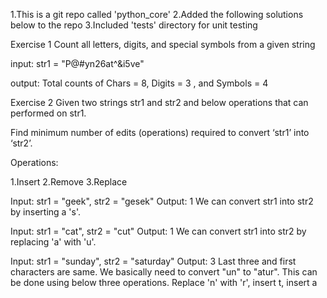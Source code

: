 1.This is a git repo called 'python_core' 
2.Added the following solutions below to the repo
3.Included 'tests' directory for unit testing

Exercise 1
Count all letters, digits, and special symbols from a given string

input: str1 = "P@#yn26at^&i5ve"

output: Total counts of Chars = 8, Digits = 3 , and Symbols = 4 

Exercise 2
Given two strings str1 and str2 and below operations that can performed on str1.

Find minimum number of edits (operations) required to convert ‘str1’ into ‘str2’.

Operations:

1.Insert
2.Remove
3.Replace

Input:   str1 = "geek", str2 = "gesek"
Output:  1
We can convert str1 into str2 by inserting a 's'.

Input:   str1 = "cat", str2 = "cut"
Output:  1
We can convert str1 into str2 by replacing 'a' with 'u'.

Input:   str1 = "sunday", str2 = "saturday"
Output:  3
Last three and first characters are same.  We basically
need to convert "un" to "atur".  This can be done using
below three operations. 
Replace 'n' with 'r', insert t, insert a